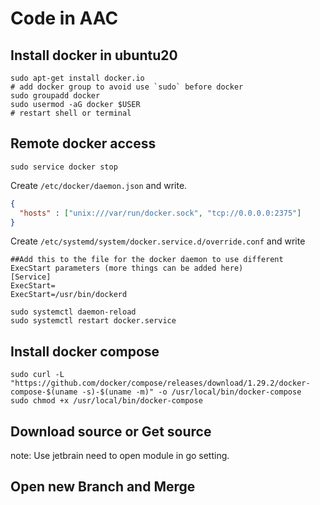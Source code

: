 # Code in AAC

## Install docker in ubuntu20

```shell script
sudo apt-get install docker.io
# add docker group to avoid use `sudo` before docker
sudo groupadd docker
sudo usermod -aG docker $USER
# restart shell or terminal
```

## Remote docker access

```shell script
sudo service docker stop
```

Create `/etc/docker/daemon.json` and write.
```json
{
  "hosts" : ["unix:///var/run/docker.sock", "tcp://0.0.0.0:2375"]
}
```

Create `/etc/systemd/system/docker.service.d/override.conf` and write
```text
##Add this to the file for the docker daemon to use different ExecStart parameters (more things can be added here)
[Service]
ExecStart=
ExecStart=/usr/bin/dockerd
```

```shell script
sudo systemctl daemon-reload
sudo systemctl restart docker.service
```

## Install docker compose 

```shell script
sudo curl -L "https://github.com/docker/compose/releases/download/1.29.2/docker-compose-$(uname -s)-$(uname -m)" -o /usr/local/bin/docker-compose
sudo chmod +x /usr/local/bin/docker-compose
```

## Download source or Get source

note: Use jetbrain need to open module in go setting.

## Open new Branch and Merge

